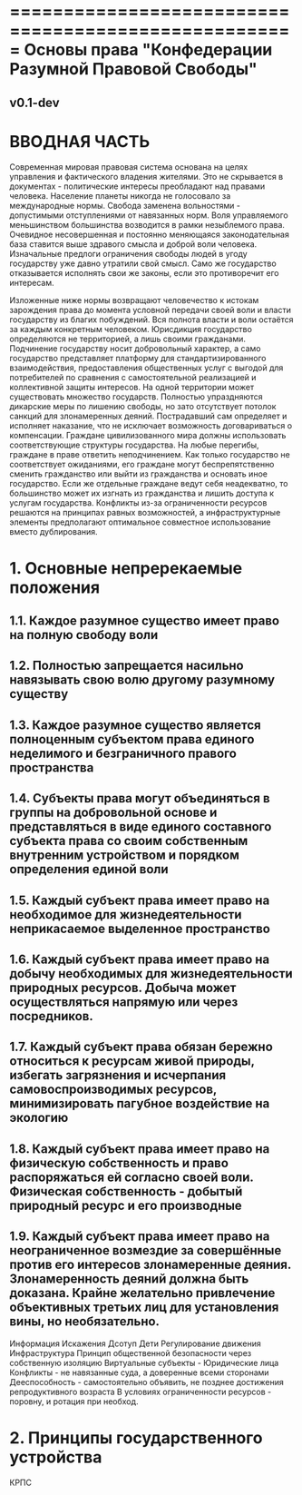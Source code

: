 =====================================================
Основы права "Конфедерации Разумной Правовой Свободы"
=====================================================
v0.1-dev
-----------------------------------------------------

# ВВОДНАЯ ЧАСТЬ

Современная мировая правовая система основана на целях управления и фактического владения жителями. Это не скрывается в документах - политические интересы преобладают над правами человека. Население планеты никогда не голосовало за международные нормы. Свобода заменена вольностями - допустимыми отступлениями от навязанных норм.  Воля управляемого меньшинством большинства возводится в рамки незыблемого права. Очевидное несовершенная и постоянно меняющаяся законодательная база ставится выше здравого смысла и доброй воли человека. Изначальные предлоги ограничения свободы людей в угоду государству уже давно утратили свой смысл. Само же государство отказывается исполнять свои же законы, если это противоречит его интересам.

Изложенные ниже нормы возвращают человечество к истокам зарождения права до момента условной передачи своей воли и власти государству из благих побуждений. Вся полнота власти и воли остаётся за каждым конкретным человеком. Юрисдикция государство определяются не территорией, а лишь своими гражданами. Подчинение государству носит добровольный характер, а само государство представляет платформу для стандартизированного взаимодействия, предоставления общественных услуг с выгодой для потребителей по сравнения с самостоятельной реализацией и коллективной защиты интересов. На одной территории может существовать множество государств. Полностью упраздняются дикарские меры по лишению свободы, но зато отсутствует потолок санкций для злонамеренных деяний. Пострадавший сам определяет и исполняет наказание, что не исключает возможность договариваться о компенсации. Граждане цивилизованного мира должны использовать соответствующие структуры государства. На любые перегибы, граждане в праве ответить неподчинением. Как только государство не соответствует ожиданиями, его граждане могут беспрепятственно сменить гражданство или выйти из гражданства и основать иное государство. Если же отдельные граждане ведут себя неадекватно, то большинство может их изгнать из гражданства и лишить доступа к услугам государства. Конфликты из-за ограниченности ресурсов решаются на принципах равных возможностей, а инфраструктурные элементы предполагают оптимальное совместное использование вместо дублирования.

# 1. Основные непререкаемые положения

## 1.1. Каждое разумное существо имеет право на полную свободу воли

## 1.2. Полностью запрещается насильно навязывать свою волю другому разумному существу

## 1.3. Каждое разумное существо является полноценным субъектом права единого неделимого и безграничного правого пространства

## 1.4. Субъекты права могут объединяться в группы на добровольной основе и представляться в виде единого составного субъекта права со своим собственным внутренним устройством и порядком определения единой воли

## 1.5. Каждый субъект права имеет право на необходимое для жизнедеятельности неприкасаемое выделенное пространство

## 1.6. Каждый субъект права имеет право на добычу необходимых для жизнедеятельности природных ресурсов. Добыча может осуществляться напрямую или через посредников.

## 1.7. Каждый субъект права обязан бережно относиться к ресурсам живой природы, избегать загрязнения и исчерпания самовоспроизводимых ресурсов, минимизировать пагубное воздействие на экологию

## 1.8. Каждый субъект права имеет право на физическую собственность и право распоряжаться ей согласно своей воли. Физическая собственность - добытый природный ресурс и его производные

## 1.9. Каждый субъект права имеет право на неограниченное возмездие за совершённые против его интересов злонамеренные деяния. Злонамеренность деяний должна быть доказана. Крайне желательно привлечение объективных третьих лиц для установления вины, но необязательно.


Информация
    Искажения
    Дсотуп
Дети
Регулирование движения
Инфраструктура
Принцип общественной безопасности через собственную изоляцию
Виртуальные субъекты - Юридические лица
Конфликты - не навязанные суда, а доверенные всеми сторонами
Дееспособность - самостоятельно объявить, не позднее достижения репродуктивного возраста
В условиях ограниченности ресурсов - поровну, и ротация при необход.

# 2. Принципы государственного устройства

КРПС
